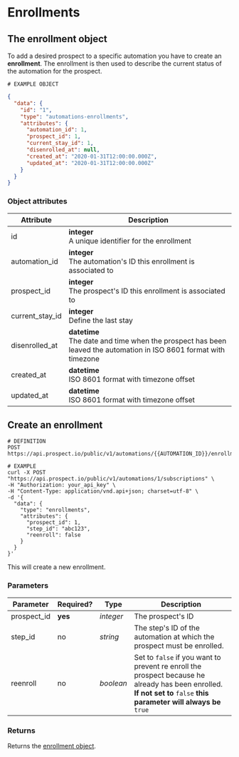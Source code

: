 # Enrollments
## The enrollment object
To add a desired prospect to a specific automation you have to create an **enrollment**. The enrollment is then used to describe the current status of the automation for the prospect.

```
# EXAMPLE OBJECT
```
```json
{
  "data": {
    "id": "1",
    "type": "automations-enrollments",
    "attributes": {
      "automation_id": 1,
      "prospect_id": 1,
      "current_stay_id": 1,
      "disenrolled_at": null,
      "created_at": "2020-01-31T12:00:00.000Z",
      "updated_at": "2020-01-31T12:00:00.000Z"
    }
  }
}
```

### Object attributes
Attribute | Description
--------- | -----------
id | **integer** <br />A unique identifier for the enrollment
automation_id | **integer** <br />The automation's ID this enrollment is associated to
prospect_id | **integer** <br />The prospect's ID this enrollment is associated to
current_stay_id | **integer** <br />Define the last stay
disenrolled_at | **datetime** <br />The date and time when the prospect has been leaved the automation in ISO 8601 format with timezone
created_at | **datetime** <br />ISO 8601 format with timezone offset
updated_at | **datetime** <br />ISO 8601 format with timezone offset


## Create an enrollment
```shell
# DEFINITION
POST https://api.prospect.io/public/v1/automations/{{AUTOMATION_ID}}/enrollments

# EXAMPLE
curl -X POST "https://api.prospect.io/public/v1/automations/1/subscriptions" \
-H "Authorization: your_api_key" \
-H "Content-Type: application/vnd.api+json; charset=utf-8" \
-d '{
  "data": {
    "type": "enrollments",
    "attributes": {
      "prospect_id": 1,
      "step_id": "abc123",
      "reenroll": false
    }
  }
}'
```

This will create a new enrollment.

### Parameters
Parameter | Required? | Type | Description
--------- | --------- | ---- | ------------
prospect_id | **yes** | *integer* | The prospect's ID
step_id | no | *string* | The step's ID of the automation at which the prospect must be enrolled.
reenroll | no | *boolean* | Set to `false` if you want to prevent re enroll the prospect because he already has been enrolled. **If not set to** `false` **this parameter will always be** `true`

### Returns
Returns the [enrollment object](#the-enrollment-object).
